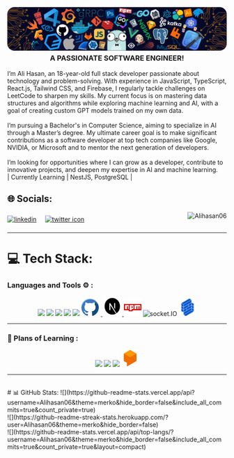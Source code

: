 <img alt="Coding" style="border-radius:16px;" src="./images/background.png">

<h3 align="center" style="margin-top: 4px;">A PASSIONATE SOFTWARE ENGINEER!</h3>I’m Ali Hasan, an 18-year-old full stack developer passionate about technology and problem-solving. With experience in JavaScript, TypeScript, React.js, Tailwind CSS, and Firebase, I regularly tackle challenges on LeetCode to sharpen my skills. My current focus is on mastering data structures and algorithms while exploring machine learning and AI, with a goal of creating custom GPT models trained on my own data.<br><br>I’m pursuing a Bachelor's in Computer Science, aiming to specialize in AI through a Master’s degree. My ultimate career goal is to make significant contributions as a software developer at top tech companies like Google, NVIDIA, or Microsoft and to mentor the next generation of developers.<br><br>I’m looking for opportunities where I can grow as a developer, contribute to innovative projects, and deepen my expertise in AI and machine learning.<br>
| Currently Learning | NestJS, PostgreSQL |




## 🌐 Socials:

<p align="left">
	<a href="https://www.linkedin.com/in/ali-hasan001/" target="blank"><img align="center"
			src="https://skillicons.dev/icons?i=linkedin" height="50" width="50" alt="linkedin" /></a>
	<a href="https://x.com/Alihassan_xx?t=Amycd5NK-BkCQqjmQRZ-VA&s=09" target="blank" style="padding:8px"><img align="center" style="margin:8px"
			src="https://skillicons.dev/icons?i=twitter" height="50" width="50" alt="twitter icon" /></a>
	<img src="https://komarev.com/ghpvc/?username=shehza-d&label=Profile%20views&color=11eb11&style=for-the-badge"
		alt="Alihasan06" align="right" />
</p>
<hr>



# 💻 Tech Stack:
<h3 align="left">Languages and Tools ⚙️ : </h3>

<p align='center'>
	<img src="https://skillicons.dev/icons?i=git,github,vscode" />
	<img src="https://skillicons.dev/icons?i=js,css,nextjs,tailwind,postgres" />
	<img src="https://skillicons.dev/icons?i=react,express,mongodb,nodejs,ts" />
	<img src="https://skillicons.dev/icons?i=postman,vercel" />
	<img src="https://skillicons.dev/icons?i=redux,md,materialui,firebase" />
	<a href="#">
		<img alt="GitHub" title="GitHub" width="40" height="40" src="./images/github.png" style="padding-right:5px;" />
	</a>
	<a href="https://nextjs.org/" target="_blank" rel="noreferrer" title="NextJS in PIAIC">
		<img src="./images/nextjs.png" alt="nextjs" width="45" height="45" />
	</a>
	<a href="https://www.npmjs.com/" target="_blank" rel="noreferrer" title="NPM" style="text-decoration: none;">
		<img src="./images/icons8-npm-48.png" alt="NPM" width="40" height="40" />
	</a>
	<a href="https://socket.io/" target="_blank" rel="noreferrer"
		title="Socket.IO for Real Time Updating low-latency communication" style="text-decoration: none;">
		<img src="https://socket.io/images/logo.svg" alt="socket.IO" width="40" height="40" />
	</a>
	<a href="https://formik.org/" target="_blank" title="Build Form in REACT" style="text-decoration: none;">
		<img src="./images/formik.png" width="40px" />
	</a>
</p>

<hr>

<h3 align="left">🏫 Plans of Learning :</h3>

<p align="center">
	<img src="https://skillicons.dev/icons?i=solidity,nestjs,threejs,tensorflow,docker" />
	<img src="https://skillicons.dev/icons?i=bash,redis,wasm,webflow,jest" />
	<img src="https://skillicons.dev/icons?i=kubernetes,fastapi,d3,swift,aws" />
	<a href="https://cloud.google.com/dialogflow" target="_blank" title="DialogFlow for ChatBots by Sir Inzamam"
		style="text-decoration: none;">
		<img src="./images/dialogflow.png" width="40px" />
	</a>
</p>
<hr>
<br>
# 📊 GitHub Stats:
![](https://github-readme-stats.vercel.app/api?username=Alihasan06&theme=merko&hide_border=false&include_all_commits=true&count_private=true)<br/>
![](https://github-readme-streak-stats.herokuapp.com/?user=Alihasan06&theme=merko&hide_border=false)<br/>
![](https://github-readme-stats.vercel.app/api/top-langs/?username=Alihasan06&theme=merko&hide_border=false&include_all_commits=true&count_private=true&layout=compact)
